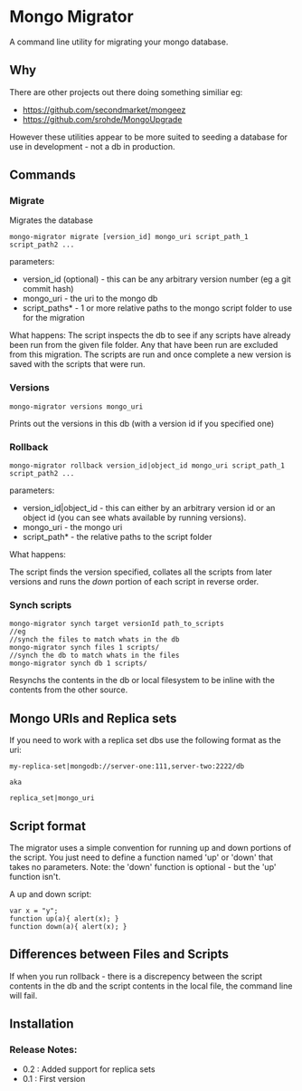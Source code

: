 # Mongo Migrator

A command line utility for migrating your mongo database.

## Why

There are other projects out there doing something similiar eg: 

* https://github.com/secondmarket/mongeez
* https://github.com/srohde/MongoUpgrade

However these utilities appear to be more suited to seeding a database for use in development - not
a db in production.


## Commands

### Migrate
Migrates the database

    mongo-migrator migrate [version_id] mongo_uri script_path_1 script_path2 ...

parameters:

* version_id (optional) - this can be any arbitrary version number (eg a git commit hash)
* mongo_uri - the uri to the mongo db
* script_paths* - 1 or more relative paths to the mongo script folder to use for the migration

What happens:
The script inspects the db to see if any scripts have already been run from the given file folder. Any that have been run are excluded from this migration.
The scripts are run and once complete a new version is saved with the scripts that were run.

### Versions
   
    mongo-migrator versions mongo_uri 
    
Prints out the versions in this db (with a version id if you specified one)

### Rollback

    mongo-migrator rollback version_id|object_id mongo_uri script_path_1 script_path2 ...

parameters:

* version_id|object_id - this can either by an arbitrary version id or an object id (you can see whats available by running versions).
* mongo_uri - the mongo uri
* script_path* - the relative paths to the script folder

What happens: 

The script finds the version specified, collates all the scripts from later versions and runs the *down* portion of each script in reverse order.

### Synch scripts

    mongo-migrator synch target versionId path_to_scripts
    //eg
    //synch the files to match whats in the db
    mongo-migrator synch files 1 scripts/
    //synch the db to match whats in the files
    mongo-migrator synch db 1 scripts/

Resynchs the contents in the db or local filesystem to be inline with the contents from the other source.


## Mongo URIs and Replica sets

If you need to work with a replica set dbs use the following format as the uri:

    my-replica-set|mongodb://server-one:111,server-two:2222/db

    aka

    replica_set|mongo_uri


## Script format
The migrator uses a simple convention for running up and down portions of the script.
You just need to define a function named 'up' or 'down' that takes no parameters.
Note: the 'down' function is optional - but the 'up' function isn't.

A up and down script:

    var x = "y";
    function up(a){ alert(x); }
    function down(a){ alert(x); }
    
    
## Differences between Files and Scripts
If when you run rollback - there is a discrepency between the script contents in the db and the script contents in the local file, the command line will fail.


## Installation


### Release Notes:

- 0.2 : Added support for replica sets
- 0.1 : First version

